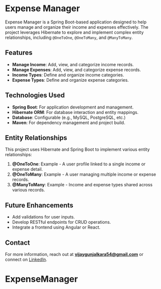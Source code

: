 # Expense Manager

Expense Manager is a Spring Boot-based application designed to help users manage and organize their income and expenses effectively. The project leverages Hibernate to explore and implement complex entity relationships, including `@OneToOne`, `@OneToMany`, and `@ManyToMany`.

## Features

- **Manage Income**: Add, view, and categorize income records.
- **Manage Expenses**: Add, view, and categorize expense records.
- **Income Types**: Define and organize income categories.
- **Expense Types**: Define and organize expense categories.

## Technologies Used

- **Spring Boot**: For application development and management.
- **Hibernate ORM**: For database interaction and entity mappings.
- **Database**: Configurable (e.g., MySQL, PostgreSQL, etc.)
- **Maven**: For dependency management and project build.

## Entity Relationships

This project uses Hibernate and Spring Boot to implement various entity relationships:

1. **@OneToOne**: Example - A user profile linked to a single income or expense detail.
2. **@OneToMany**: Example - A user managing multiple income or expense records.
3. **@ManyToMany**: Example - Income and expense types shared across various records.

## Future Enhancements

- Add validations for user inputs.
- Develop RESTful endpoints for CRUD operations.
- Integrate a frontend using Angular or React.

## Contact

For more information, reach out at **vijaygunjalkara54@gmail.com** or connect on [LinkedIn](https://www.linkedin.com/in/vijay-gunjalkar-6870a11a9/).
# ExpenseManager
